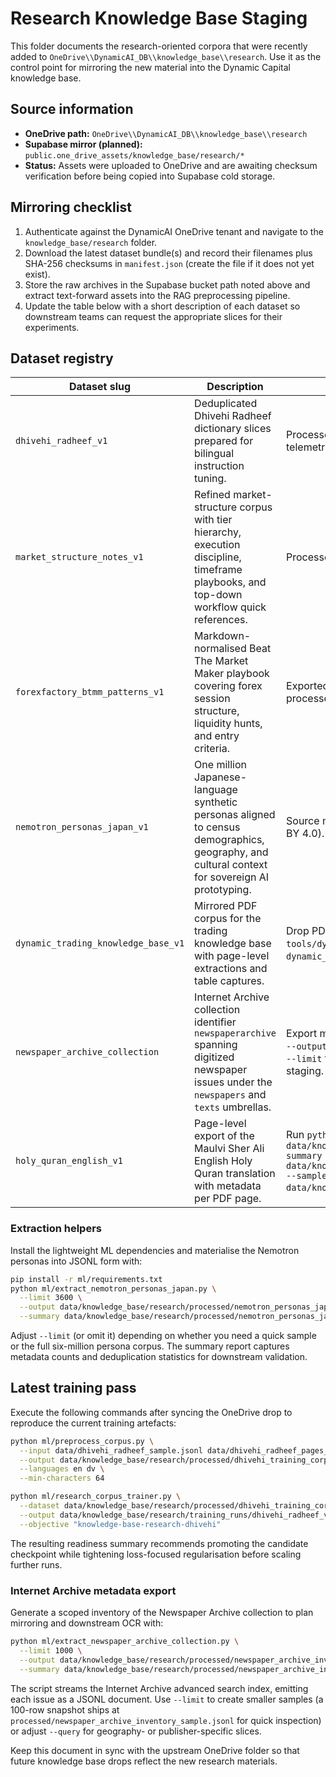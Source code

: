 # Research Knowledge Base Staging

This folder documents the research-oriented corpora that were recently added to
`OneDrive\\DynamicAI_DB\\knowledge_base\\research`. Use it as the control point
for mirroring the new material into the Dynamic Capital knowledge base.

## Source information

- **OneDrive path:** `OneDrive\\DynamicAI_DB\\knowledge_base\\research`
- **Supabase mirror (planned):**
  `public.one_drive_assets/knowledge_base/research/*`
- **Status:** Assets were uploaded to OneDrive and are awaiting checksum
  verification before being copied into Supabase cold storage.

## Mirroring checklist

1. Authenticate against the DynamicAI OneDrive tenant and navigate to the
   `knowledge_base/research` folder.
2. Download the latest dataset bundle(s) and record their filenames plus SHA-256
   checksums in `manifest.json` (create the file if it does not yet exist).
3. Store the raw archives in the Supabase bucket path noted above and extract
   text-forward assets into the RAG preprocessing pipeline.
4. Update the table below with a short description of each dataset so downstream
   teams can request the appropriate slices for their experiments.

## Dataset registry

| Dataset slug                 | Description                                                                                                                                    | Notes                                                                                                                                          |
| ---------------------------- | ---------------------------------------------------------------------------------------------------------------------------------------------- | ---------------------------------------------------------------------------------------------------------------------------------------------- |
| `dhivehi_radheef_v1`         | Deduplicated Dhivehi Radheef dictionary slices prepared for bilingual instruction tuning.                                                      | Processed corpus at `processed/dhivehi_training_corpus.jsonl`; training telemetry in `training_runs/dhivehi_radheef_v1.json`.                  |
| `market_structure_notes_v1`  | Refined market-structure corpus with tier hierarchy, execution discipline, timeframe playbooks, and top-down workflow quick references.        | Processed corpus at `processed/trading_market_structure_corpus.jsonl`.                                                                         |
| `forexfactory_btmm_patterns_v1` | Markdown-normalised Beat The Market Maker playbook covering forex session structure, liquidity hunts, and entry criteria. | Exported attachment via `scripts/extract_forexfactory_attachment.py`; processed corpus at `processed/forexfactory_btmm_patterns.jsonl`. |
| `nemotron_personas_japan_v1` | One million Japanese-language synthetic personas aligned to census demographics, geography, and cultural context for sovereign AI prototyping. | Source maintained on Hugging Face at `nvidia/Nemotron-Personas-Japan` (CC BY 4.0). Export with `python ml/extract_nemotron_personas_japan.py`. |
| `dynamic_trading_knowledge_base_v1` | Mirrored PDF corpus for the trading knowledge base with page-level extractions and table captures. | Drop PDFs into `dynamic_trading/raw/` and run `python tools/dynamic_trading_corpus.py` to build `dynamic_trading/processed/dynamic_trading_knowledge.jsonl`. |
| `newspaper_archive_collection` | Internet Archive collection identifier `newspaperarchive` spanning digitized newspaper issues under the `newspapers` and `texts` umbrellas. | Export metadata with `python ml/extract_newspaper_archive_collection.py --output processed/newspaper_archive_inventory.jsonl` (optionally adding `--limit` for sampling) before mirroring into Supabase cold storage or local staging. |
| `holy_quran_english_v1` | Page-level export of the Maulvi Sher Ali English Holy Quran translation with metadata per PDF page. | Run `python ml/extract_holy_quran_english.py --output data/knowledge_base/research/processed/holy_quran_english.jsonl --summary data/knowledge_base/research/processed/holy_quran_english_summary.json --sample data/knowledge_base/research/processed/holy_quran_english_sample.jsonl`. |

### Extraction helpers

Install the lightweight ML dependencies and materialise the Nemotron personas
into JSONL form with:

```bash
pip install -r ml/requirements.txt
python ml/extract_nemotron_personas_japan.py \
  --limit 3600 \
  --output data/knowledge_base/research/processed/nemotron_personas_japan.jsonl \
  --summary data/knowledge_base/research/processed/nemotron_personas_japan_summary.json
```

Adjust `--limit` (or omit it) depending on whether you need a quick sample or
the full six-million persona corpus. The summary report captures metadata counts
and deduplication statistics for downstream validation.

## Latest training pass

Execute the following commands after syncing the OneDrive drop to reproduce the
current training artefacts:

```bash
python ml/preprocess_corpus.py \
  --input data/dhivehi_radheef_sample.jsonl data/dhivehi_radheef_pages_026_050.jsonl \
  --output data/knowledge_base/research/processed/dhivehi_training_corpus.jsonl \
  --languages en dv \
  --min-characters 64

python ml/research_corpus_trainer.py \
  --dataset data/knowledge_base/research/processed/dhivehi_training_corpus.jsonl \
  --output data/knowledge_base/research/training_runs/dhivehi_radheef_v1.json \
  --objective "knowledge-base-research-dhivehi"
```

The resulting readiness summary recommends promoting the candidate checkpoint
while tightening loss-focused regularisation before scaling further runs.

### Internet Archive metadata export

Generate a scoped inventory of the Newspaper Archive collection to plan
mirroring and downstream OCR with:

```bash
python ml/extract_newspaper_archive_collection.py \
  --limit 1000 \
  --output data/knowledge_base/research/processed/newspaper_archive_inventory.jsonl \
  --summary data/knowledge_base/research/processed/newspaper_archive_inventory_summary.json
```

The script streams the Internet Archive advanced search index, emitting each
issue as a JSONL document. Use `--limit` to create smaller samples (a 100-row
snapshot ships at `processed/newspaper_archive_inventory_sample.jsonl` for quick
inspection) or adjust `--query` for geography- or publisher-specific slices.

Keep this document in sync with the upstream OneDrive folder so that future
knowledge base drops reflect the new research materials.

